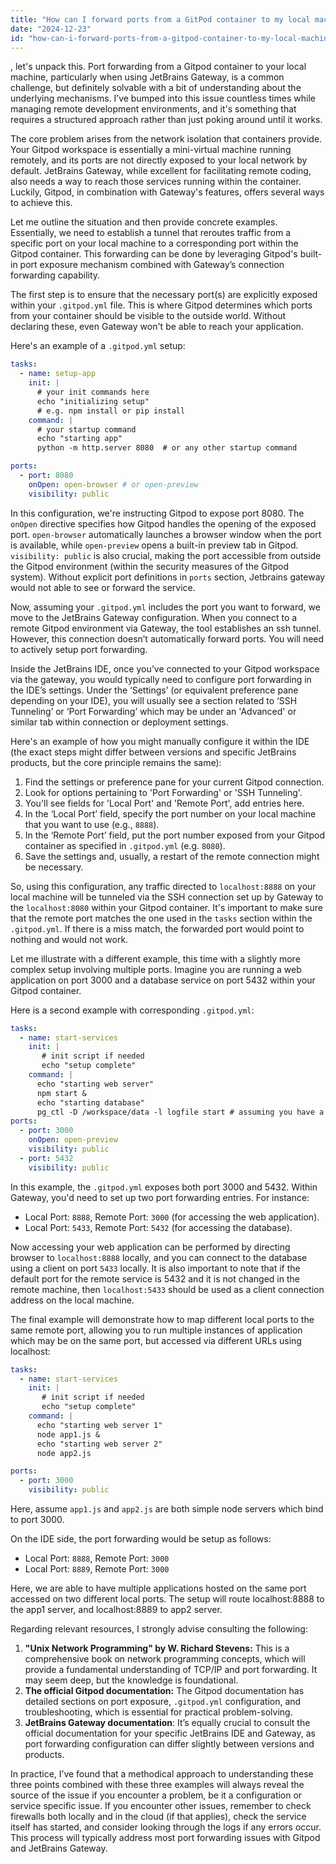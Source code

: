 ```yaml
---
title: "How can I forward ports from a GitPod container to my local machine via JetBrains Gateway?"
date: "2024-12-23"
id: "how-can-i-forward-ports-from-a-gitpod-container-to-my-local-machine-via-jetbrains-gateway"
---
```


, let's unpack this. Port forwarding from a Gitpod container to your local machine, particularly when using JetBrains Gateway, is a common challenge, but definitely solvable with a bit of understanding about the underlying mechanisms. I’ve bumped into this issue countless times while managing remote development environments, and it's something that requires a structured approach rather than just poking around until it works.

The core problem arises from the network isolation that containers provide. Your Gitpod workspace is essentially a mini-virtual machine running remotely, and its ports are not directly exposed to your local network by default. JetBrains Gateway, while excellent for facilitating remote coding, also needs a way to reach those services running within the container. Luckily, Gitpod, in combination with Gateway's features, offers several ways to achieve this.

Let me outline the situation and then provide concrete examples. Essentially, we need to establish a tunnel that reroutes traffic from a specific port on your local machine to a corresponding port within the Gitpod container. This forwarding can be done by leveraging Gitpod's built-in port exposure mechanism combined with Gateway’s connection forwarding capability.

The first step is to ensure that the necessary port(s) are explicitly exposed within your `.gitpod.yml` file. This is where Gitpod determines which ports from your container should be visible to the outside world. Without declaring these, even Gateway won't be able to reach your application.

Here's an example of a `.gitpod.yml` setup:

```yaml
tasks:
  - name: setup-app
    init: |
      # your init commands here
      echo "initializing setup"
      # e.g. npm install or pip install
    command: |
      # your startup command
      echo "starting app"
      python -m http.server 8080  # or any other startup command

ports:
  - port: 8080
    onOpen: open-browser # or open-preview
    visibility: public
```

In this configuration, we're instructing Gitpod to expose port 8080. The `onOpen` directive specifies how Gitpod handles the opening of the exposed port. `open-browser` automatically launches a browser window when the port is available, while `open-preview` opens a built-in preview tab in Gitpod. `visibility: public` is also crucial, making the port accessible from outside the Gitpod environment (within the security measures of the Gitpod system). Without explicit port definitions in `ports` section, Jetbrains gateway would not able to see or forward the service.

Now, assuming your `.gitpod.yml` includes the port you want to forward, we move to the JetBrains Gateway configuration. When you connect to a remote Gitpod environment via Gateway, the tool establishes an ssh tunnel. However, this connection doesn’t automatically forward ports. You will need to actively setup port forwarding.

Inside the JetBrains IDE, once you’ve connected to your Gitpod workspace via the gateway, you would typically need to configure port forwarding in the IDE’s settings. Under the ‘Settings’ (or equivalent preference pane depending on your IDE), you will usually see a section related to ‘SSH Tunneling’ or ‘Port Forwarding’ which may be under an 'Advanced' or similar tab within connection or deployment settings.

Here's an example of how you might manually configure it within the IDE (the exact steps might differ between versions and specific JetBrains products, but the core principle remains the same):

1.  Find the settings or preference pane for your current Gitpod connection.
2.  Look for options pertaining to 'Port Forwarding' or 'SSH Tunneling'.
3.  You'll see fields for 'Local Port' and 'Remote Port', add entries here.
4.  In the ‘Local Port’ field, specify the port number on your local machine that you want to use (e.g., `8888`).
5.  In the ‘Remote Port’ field, put the port number exposed from your Gitpod container as specified in `.gitpod.yml` (e.g. `8080`).
6.  Save the settings and, usually, a restart of the remote connection might be necessary.

So, using this configuration, any traffic directed to `localhost:8888` on your local machine will be tunneled via the SSH connection set up by Gateway to the `localhost:8080` within your Gitpod container. It's important to make sure that the remote port matches the one used in the `tasks` section within the `.gitpod.yml`. If there is a miss match, the forwarded port would point to nothing and would not work.

Let me illustrate with a different example, this time with a slightly more complex setup involving multiple ports. Imagine you are running a web application on port 3000 and a database service on port 5432 within your Gitpod container.

Here is a second example with corresponding `.gitpod.yml`:

```yaml
tasks:
  - name: start-services
    init: |
       # init script if needed
       echo "setup complete"
    command: |
      echo "starting web server"
      npm start &
      echo "starting database"
      pg_ctl -D /workspace/data -l logfile start # assuming you have a postgresql setup
ports:
  - port: 3000
    onOpen: open-preview
    visibility: public
  - port: 5432
    visibility: public
```

In this example, the `.gitpod.yml` exposes both port 3000 and 5432. Within Gateway, you'd need to set up two port forwarding entries. For instance:

*   Local Port: `8888`, Remote Port: `3000` (for accessing the web application).
*   Local Port: `5433`, Remote Port: `5432` (for accessing the database).

Now accessing your web application can be performed by directing browser to `localhost:8888` locally, and you can connect to the database using a client on port `5433` locally. It is also important to note that if the default port for the remote service is 5432 and it is not changed in the remote machine, then `localhost:5433` should be used as a client connection address on the local machine.

The final example will demonstrate how to map different local ports to the same remote port, allowing you to run multiple instances of application which may be on the same port, but accessed via different URLs using localhost:

```yaml
tasks:
  - name: start-services
    init: |
       # init script if needed
       echo "setup complete"
    command: |
      echo "starting web server 1"
      node app1.js &
      echo "starting web server 2"
      node app2.js

ports:
  - port: 3000
    visibility: public
```

Here, assume `app1.js` and `app2.js` are both simple node servers which bind to port 3000.

On the IDE side, the port forwarding would be setup as follows:

*   Local Port: `8888`, Remote Port: `3000`
*   Local Port: `8889`, Remote Port: `3000`

Here, we are able to have multiple applications hosted on the same port accessed on two different local ports. The setup will route localhost:8888 to the app1 server, and localhost:8889 to app2 server.

Regarding relevant resources, I strongly advise consulting the following:

1.  **"Unix Network Programming" by W. Richard Stevens:** This is a comprehensive book on network programming concepts, which will provide a fundamental understanding of TCP/IP and port forwarding. It may seem deep, but the knowledge is foundational.
2.  **The official Gitpod documentation:** The Gitpod documentation has detailed sections on port exposure, `.gitpod.yml` configuration, and troubleshooting, which is essential for practical problem-solving.
3. **JetBrains Gateway documentation**: It’s equally crucial to consult the official documentation for your specific JetBrains IDE and Gateway, as port forwarding configuration can differ slightly between versions and products.

In practice, I’ve found that a methodical approach to understanding these three points combined with these three examples will always reveal the source of the issue if you encounter a problem, be it a configuration or service specific issue. If you encounter other issues, remember to check firewalls both locally and in the cloud (if that applies), check the service itself has started, and consider looking through the logs if any errors occur. This process will typically address most port forwarding issues with Gitpod and JetBrains Gateway.
